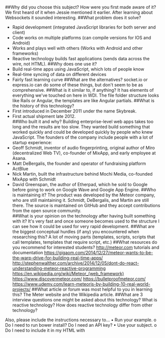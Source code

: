 ##Why did you choose this subject?  How were you first made aware of it?
We first heard of it when Jessie mentioned it earlier.  After learning about Websockets it sounded interesting.
##What problem does it solve?
* Rapid development (integrated JavaScript libraries for both server and client)
* Code works on multiple platforms (can compile versions for IOS and Android)
* Works and plays well with others (Works with Android and other frameworks)
* Reactive technology builds fast applications (sends data across the wire, not HTML).
##Why does one use it?
* Build real-time apps using JavaScript, which lots of people know
* Real-time syncing of data on different devices
* Fairly fast learning curve
##What are the alternatives?
socket.io or express.io can do some of these things, but don't seem to be as comprehensive.
##What is it similar to, if anything?
It has elements of everything we've touched on here in WDI.  The file folder structure looks like Rails or Angular, the templates are like Angular partials.
##What is the history of this technology?
* First introduced in December 2011 under the name Skybreak.
* First actual shipment late 2012.  
##Who built it and why?
Building enterprise-level web apps takes too long and the results are too slow.  They wanted build something that worked quickly and could be developed quickly by people who knew JavaScript.
The founders of the company include people with a lot of startup experience:
* Geoff Schmidt, inventor of audio fingerprinting, original author of Miro (decentralized Web TV), co-founder of MixApp, and early employee at Asana.
* Matt DeBergalis, the founder and operator of fundraising platform ActBlue
* Nick Martin, built the infrastructure behind Mochi Media, co-founded MixApp  with Schmidt
* David Greenspan, the author of Etherpad, which he sold to Google before going to work on Google Wave and Google App Engine.
##Who is maintaining it?
The product was developed by the Meteor company, who are still maintaining it.  Schmidt, DeBergalis, and Martin are still there.  The source is maintained on GitHub and they accept contributions from the open source community.  
##What is your opinion on the technology after having built something with it?
It's very fast and once someone becomes used to the structure I can see how it could be used for very rapid development.
##What are the biggest conceptual hurdles (if any) you encountered when researching this?
A lot of moving parts (templates, scripts, scripts that call templates, templates that require script, etc.)
##What resources do you recommend for interested students?
http://meteor.com tutorials and documentation
https://gigaom.com/2014/12/27/meteor-wants-to-be-the-warp-drive-for-building-real-time-apps/
http://stephenwalther.com/archive/2014/12/05/dont-do-react-understanding-meteor-reactive-programming
https://en.wikipedia.org/wiki/Meteor_(web_framework)
https://www.discovermeteor.com/
https://bulletproofmeteor.com/
https://www.udemy.com/learn-meteorjs-by-building-10-real-world-projects/
##What article or forum was most helpful to you in learning this?
The Meter website and the Wikipedia article.
##What are 3 interview questions one might be asked about this technology?
What is reactive technology?
How does reactive technology differ from other technology?



Also, please include the instructions necessary to...
•	Run your example.
o	Do I need to run bower install? Do I need an API key?
•	Use your subject.
o	Do I need to include it in my HTML with <script> tags? Do I need to brew install anything? Can I deploy it to Heroku?
